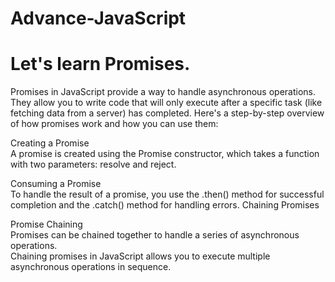 # Advance-JavaScript

<h1>Let's learn Promises.</h1>

Promises in JavaScript provide a way to handle asynchronous operations. 
They allow you to write code that will only execute after a specific task (like fetching data from a server) has completed. 
Here's a step-by-step overview of how promises work and how you can use them:

Creating a Promise<br>
A promise is created using the Promise constructor, which takes a function with two parameters: resolve and reject.

Consuming a Promise<br>
To handle the result of a promise, you use the .then() method for successful completion and the .catch() method for handling errors.
Chaining Promises

Promise Chaining<br>
Promises can be chained together to handle a series of asynchronous operations.<br>
Chaining promises in JavaScript allows you to execute multiple asynchronous operations in sequence.
